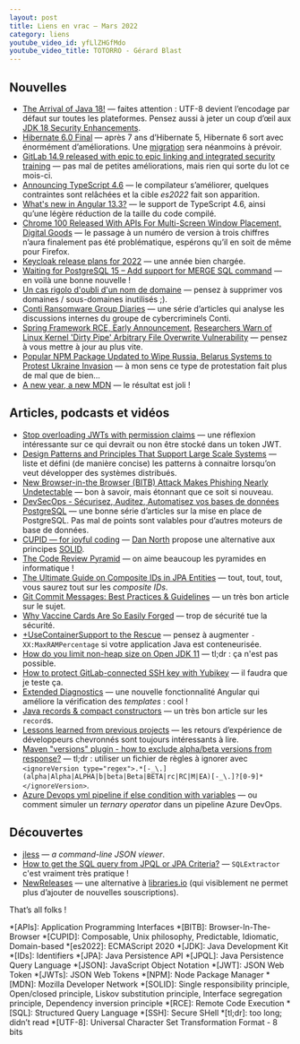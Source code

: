 ```yaml
---
layout: post
title: Liens en vrac — Mars 2022
category: liens
youtube_video_id: yfLlZHGfMdo
youtube_video_title: TOTORRO - Gérard Blast
---
```


## Nouvelles

- [The Arrival of Java 18!](https://inside.java/2022/03/22/the-arrival-of-java18/)
  — faites attention : UTF-8 devient l’encodage par défaut sur toutes les plateformes. Pensez aussi à jeter un coup
  d’œil aux [JDK 18 Security Enhancements](https://seanjmullan.org/blog/2022/03/23/jdk18).
- [Hibernate 6.0 Final](https://in.relation.to/2022/03/31/orm-60-final/)
  — après 7 ans d’Hibernate 5, Hibernate 6 sort avec énormément d’améliorations.
  Une [migration](https://docs.jboss.org/hibernate/orm/6.0/migration-guide/migration-guide.html) sera néanmoins à
  prévoir.
- [GitLab 14.9 released with epic to epic linking and integrated security training](https://about.gitlab.com/releases/2022/03/22/gitlab-14-9-released/)
  — pas mal de petites améliorations, mais rien qui sorte du lot ce mois-ci.
- [Announcing TypeScript 4.6](https://devblogs.microsoft.com/typescript/announcing-typescript-4-6/)
  — le compilateur s’améliorer, quelques contraintes sont relâchées et la cible _es2022_ fait son apparition.
- [What's new in Angular 13.3?](https://blog.ninja-squad.com/2022/03/16/what-is-new-angular-13.3/)
  — le support de TypeScript 4.6, ainsi qu’une légère réduction de la taille du code compilé.
- [Chrome 100 Released With APIs For Multi-Screen Window Placement, Digital Goods](https://www.phoronix.com/scan.php?page=news_item&px=Google-Chrome-100)
  — le passage à un numéro de version à trois chiffres n’aura finalement pas été problématique, espérons qu’il en soit
  de même pour Firefox.
- [Keycloak release plans for 2022](https://www.keycloak.org/2022/03/releases)
  — une année bien chargée.
- [Waiting for PostgreSQL 15 – Add support for MERGE SQL command](https://www.depesz.com/2022/03/31/waiting-for-postgresql-15-add-support-for-merge-sql-command/)
  — en voilà une bonne nouvelle !
- [Un cas rigolo d'oubli d'un nom de domaine](https://www.bortzmeyer.org/attaque-sous-domaine-caisse-epargne.html)
  — pensez à supprimer vos domaines / sous-domaines inutilisés ;).
- [Conti Ransomware Group Diaries](https://krebsonsecurity.com/2022/03/conti-ransomware-group-diaries-part-iv-cryptocrime/)
  — une série d’articles qui analyse les discussions internes du groupe de cybercriminels Conti.
- [Spring Framework RCE, Early Announcement](https://spring.io/blog/2022/03/31/spring-framework-rce-early-announcement),
  [Researchers Warn of Linux Kernel 'Dirty Pipe' Arbitrary File Overwrite Vulnerability](https://thehackernews.com/2022/03/researchers-warn-of-linux-kernel-dirty.html)
  — pensez à vous mettre à jour au plus vite.
- [Popular NPM Package Updated to Wipe Russia, Belarus Systems to Protest Ukraine Invasion](https://thehackernews.com/2022/03/popular-npm-package-updated-to-wipe.html)
  — à mon sens ce type de protestation fait plus de mal que de bien…
- [A new year, a new MDN](https://hacks.mozilla.org/2022/03/a-new-year-a-new-mdn/)
  — le résultat est joli !

## Articles, podcasts et vidéos

- [Stop overloading JWTs with permission claims](https://sdoxsee.github.io/blog/2020/01/06/stop-overloading-jwts-with-permission-claims)
  — une réflexion intéressante sur ce qui devrait ou non être stocké dans un token JWT.
- [Design Patterns and Principles That Support Large Scale Systems](https://medium.com/everything-full-stack/design-patterns-and-principles-that-support-large-scale-systems-f3c9adf89ad)
  — liste et défini (de manière concise) les patterns à connaitre lorsqu’on veut développer des systèmes distribués.
- [New Browser-in-the Browser (BITB) Attack Makes Phishing Nearly Undetectable](https://thehackernews.com/2022/03/new-browser-in-browser-bitb-attack.html)
  — bon à savoir, mais étonnant que ce soit si nouveau.
- [DevSecOps - Sécurisez, Auditez, Automatisez vos bases de données PostgreSQL](https://blog.ippon.fr/2022/03/28/securisez-auditez-automatisez-vos-bases-postgresql-4/)
  — une bonne série d’articles sur la mise en place de PostgreSQL. Pas mal de points sont valables pour d’autres moteurs
  de base de données.
- [CUPID — for joyful coding](https://dannorth.net/2022/02/10/cupid-for-joyful-coding/)
  — [Dan North](https://dannorth.net/about/) propose une alternative aux principes
  [SOLID](https://wikipedia.org/wiki/SOLID).
- [The Code Review Pyramid](https://www.morling.dev/blog/the-code-review-pyramid/)
  — on aime beaucoup les pyramides en informatique !
- [The Ultimate Guide on Composite IDs in JPA Entities](https://www.jpa-buddy.com/blog/the-ultimate-guide-on-composite-ids-in-jpa-entities/)
  — tout, tout, tout, vous saurez tout sur les _composite IDs_.
- [Git Commit Messages: Best Practices & Guidelines](https://initialcommit.com/blog/git-commit-messages-best-practices)
  — un très bon article sur le sujet.
- [Why Vaccine Cards Are So Easily Forged](https://www.schneier.com/blog/archives/2022/03/why-vaccine-cards-are-so-easily-forged.html)
  — trop de sécurité tue la sécurité.
- [+UseContainerSupport to the Rescue](https://www.atamanroman.dev/development/2019/09/11/usecontainersupport-to-the-rescue.html)
  — pensez à augmenter `-XX:MaxRAMPercentage` si votre application Java est conteneurisée.
- [How do you limit non-heap size on Open JDK 11](https://stackoverflow.com/q/65195369)
  — tl;dr : ça n'est pas possible.
- [How to protect GitLab-connected SSH key with Yubikey](https://about.gitlab.com/blog/2022/03/03/how-to-protect-gitlab-connected-ssh-key-with-yubikey/)
  — il faudra que je teste ça.
- [Extended Diagnostics](https://blog.angular.io/angular-extended-diagnostics-53e2fa19ece9)
  — une nouvelle fonctionnalité Angular qui améliore la vérification des _templates_ : cool !
- [Java records & compact constructors](https://mikemybytes.com/2022/02/16/java-records-and-compact-constructors/)
  — un très bon article sur les `record`s.
- [Lessons learned from previous projects](https://blog.frankel.ch/lessons-learned-previous-projects/)
  — les retours d’expérience de développeurs chevronnés sont toujours intéressants à lire.
- [Maven "versions" plugin - how to exclude alpha/beta versions from response?](https://stackoverflow.com/q/10230903)
  — tl;dr : utiliser un fichier de règles à ignorer avec
  `<ignoreVersion type="regex">.*[-_\.](alpha|Alpha|ALPHA|b|beta|Beta|BETA|rc|RC|M|EA)[-_\.]?[0-9]*</ignoreVersion>`.
- [Azure Devops yml pipeline if else condition with variables](https://stackoverflow.com/q/69652609/374236)
  — ou comment simuler un _ternary operator_ dans un pipeline Azure DevOps.

## Découvertes

- [jless](https://pauljuliusmartinez.github.io/)
  — _a command-line JSON viewer_.
- [How to get the SQL query from JPQL or JPA Criteria?](https://vladmihalcea.com/get-sql-from-jpql-or-criteria/)
  — `SQLExtractor` c'est vraiment très pratique !
- [NewReleases](https://newreleases.io/)
  — une alternative à [libraries.io](https://libraries.io) (qui visiblement ne permet plus d’ajouter de nouvelles
  souscriptions).

That’s all folks !

<!-- prettier-ignore-start -->
*[APIs]: Application Programming Interfaces
*[BITB]: Browser-In-The-Browser
*[CUPID]: Composable, Unix philosophy, Predictable, Idiomatic, Domain-based
*[es2022]: ECMAScript 2020
*[JDK]: Java Development Kit
*[IDs]: Identifiers
*[JPA]: Java Persistence API
*[JPQL]: Java Persistence Query Language
*[JSON]: JavaScript Object Notation
*[JWT]: JSON Web Token
*[JWTs]: JSON Web Tokens
*[NPM]: Node Package Manager
*[MDN]: Mozilla Developer Network
*[SOLID]: Single responsibility principle, Open/closed principle, Liskov substitution principle, Interface segregation principle, Dependency inversion principle
*[RCE]: Remote Code Execution
*[SQL]: Structured Query Language
*[SSH]: Secure SHell
*[tl;dr]: too long; didn’t read
*[UTF-8]: Universal Character Set Transformation Format - 8 bits
<!-- prettier-ignore-end -->
